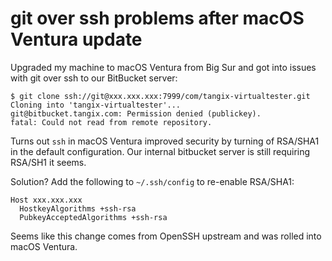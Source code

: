 # git over ssh problems after macOS Ventura update

Upgraded my machine to macOS Ventura from Big Sur and got into issues with git over ssh to our BitBucket server:

```
$ git clone ssh://git@xxx.xxx.xxx:7999/com/tangix-virtualtester.git
Cloning into 'tangix-virtualtester'...
git@bitbucket.tangix.com: Permission denied (publickey).
fatal: Could not read from remote repository.
```

Turns out `ssh` in macOS Ventura improved security by turning of RSA/SHA1 in the default configuration. Our internal bitbucket server is still requiring RSA/SH1 it seems.

Solution? Add the following to `~/.ssh/config` to re-enable RSA/SHA1:

```
Host xxx.xxx.xxx
  HostkeyAlgorithms +ssh-rsa
  PubkeyAcceptedAlgorithms +ssh-rsa
```

Seems like this change comes from OpenSSH upstream and was rolled into macOS Ventura. 